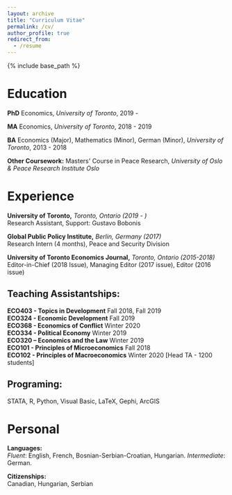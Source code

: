 ```yaml
---
layout: archive
title: "Curriculum Vitae"
permalink: /cv/
author_profile: true 
redirect_from:
  - /resume
---
```


{% include base_path %}

Education
======
**PhD** Economics, _University of Toronto_, 2019 - 

**MA** Economics, _University of Toronto_, 2018 - 2019

**BA** Economics (Major), Mathematics (Minor), German (Minor), _University of Toronto_, 2013 - 2018

**Other Coursework:** Masters' Course in Peace Research, _University of Oslo & Peace Research Institute Oslo_



Experience
======
**University of Toronto,** _Toronto, Ontario (2019 - )_ <br>
Research Assistant, Support: Gustavo Bobonis

**Global Public Policy Institute,** _Berlin, Germany (2017)_ <br>
Research Intern (4 months), Peace and Security Division

**University of Toronto Economics Journal,** _Toronto, Ontario (2015-2018)_<br>
Editor-in-Chief (2018 Issue),  Managing Editor (2017 issue), Editor (2016 issue)

## Teaching Assistantships:
**ECO403 - Topics in Development** Fall 2018, Fall 2019 <br>
**ECO324 - Economic Development** Fall 2019 <br> 
**ECO368 - Economics of Conflict** Winter 2020 <br>
**ECO334 - Political Economy** Winter 2019 <br>
**ECO320 – Economics and the Law** Winter 2019  <br>
**ECO101 - Principles of Microeconomics** Fall 2018 <br>
**ECO102 - Principles of Macroeconomics** Winter 2020 [Head TA - 1200 students] <br>


## Programing:
STATA, R, Python, Visual Basic, LaTeX, Gephi, ArcGIS

Personal
=========

**Languages:** <br>
_Fluent_: English, French, Bosnian-Serbian-Croatian, Hungarian. _Intermediate_: German. 

**Citizenships:**<br>
Canadian, Hungarian, Serbian


